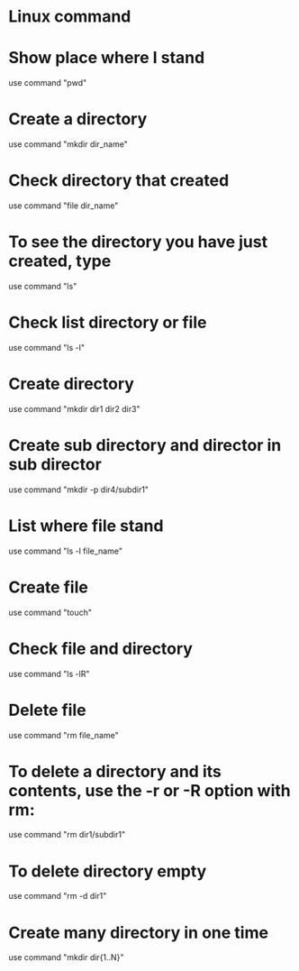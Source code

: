 # Linux command
# Show place where I stand
use command "pwd"
# Create a directory
use command "mkdir dir_name"
# Check directory that created
use command "file dir_name"
# To see the directory you have just created, type
use command "ls"
# Check list directory or file
use command "ls -l"
# Create directory
use command "mkdir dir1 dir2 dir3"
# Create sub directory and director in sub director
use command "mkdir -p dir4/subdir1"
# List where file stand
use command "ls -l file_name"
# Create file
use command "touch"
# Check file and directory
use command "ls -lR"
# Delete file
use command "rm file_name"
# To delete a directory and its contents, use the -r or -R option with rm:
use command "rm dir1/subdir1"
# To delete directory empty
use command "rm -d dir1"
# Create many directory in one time
use command "mkdir dir{1..N}"
